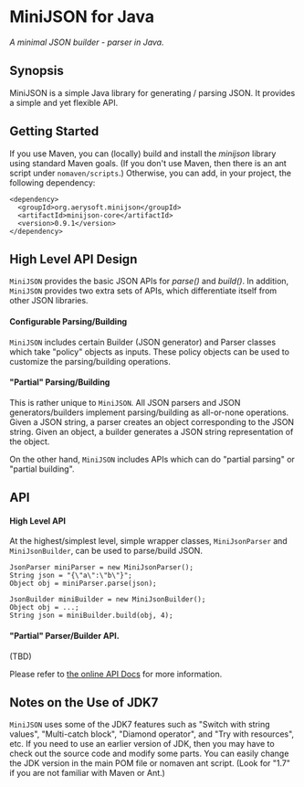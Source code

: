 MiniJSON for Java
========

_A minimal JSON builder - parser in Java._


Synopsis
---

MiniJSON is a simple Java library for generating / parsing JSON.
It provides a simple and yet flexible API.



Getting Started
---

If you use Maven, you can (locally) build and install the *minijson* library using standard Maven goals. 
(If you don't use Maven, then there is an ant script under `nomaven/scripts`.)
Otherwise, you can add, in your project, the following dependency:

  	<dependency>
      <groupId>org.aerysoft.minijson</groupId>
      <artifactId>minijson-core</artifactId>
      <version>0.9.1</version>
  	</dependency>


High Level API Design
---

`MiniJSON` provides the basic JSON APIs for _parse()_ and _build()_.
In addition, `MiniJSON` provides two extra sets of APIs, which differentiate itself from other JSON libraries.


#### Configurable Parsing/Building

`MiniJSON` includes certain Builder (JSON generator) and Parser classes which take "policy" objects as inputs.
These policy objects can be used to customize the parsing/building operations.


#### "Partial" Parsing/Building

This is rather unique to `MiniJSON`.
All JSON parsers and JSON generators/builders implement parsing/building as all-or-none operations.
Given a JSON string, a parser creates an object corresponding to the JSON string.
Given an object, a builder generates a JSON string representation of the object.

On the other hand, 
`MiniJSON` includes APIs which can do "partial parsing" or "partial building".



API
---

#### High Level API

At the highest/simplest level, simple wrapper classes,
`MiniJsonParser` and `MiniJsonBuilder`, can be used to parse/build JSON.

    JsonParser miniParser = new MiniJsonParser();
    String json = "{\"a\":\"b\"}";
    Object obj = miniParser.parse(json);

    JsonBuilder miniBuilder = new MiniJsonBuilder();
    Object obj = ...;
    String json = miniBuilder.build(obj, 4);


#### "Partial" Parser/Builder API.

(TBD)


Please refer to [the online API Docs](http://www.minijson.org/repo/apidocs/) for more information.

<!--
Please refer to [the Project wiki pages](https://github.com/harrywye/minijson/wiki/_pages) 
or [the online API Docs](http://www.minijson.org/repo/apidocs/).
-->



Notes on the Use of JDK7
---

`MiniJSON` uses some of the JDK7 features such as "Switch with string values", "Multi-catch block", "Diamond operator", and "Try with resources", etc.
If you need to use an earlier version of JDK, then you may have to check out the source code and modify some parts.
You can easily change the JDK version in the main POM file or nomaven ant script. (Look for "1.7" if you are not familiar with Maven or Ant.)


